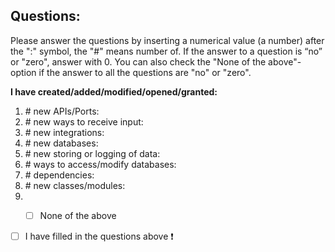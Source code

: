 



<!--Begin questions-->
## Questions:
Please answer the questions by inserting a numerical value (a number) after the ":" symbol, the "\#" means number of. If the answer to a question is “no” or "zero", answer with 0. You can also check the "None of the above"-option if the answer to all the questions are "no" or "zero".

 
**I have created/added/modified/opened/granted:**
1. \# new APIs/Ports:
2. \# new ways to receive input:
3. \# new integrations:
4. \# new databases:
5. \# new storing or logging of data:
6. \# ways to access/modify databases:
7. \# dependencies:
8. \# new classes/modules:
10. - [ ] None of the above




- [ ] I have filled in the questions above :heavy_exclamation_mark:
<!--End of questions-->
